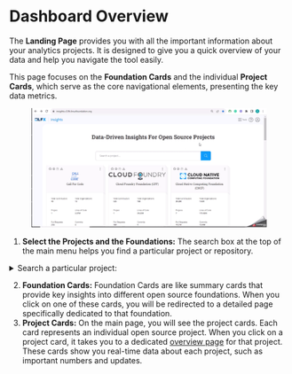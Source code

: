 # Dashboard Overview

The **Landing Page** provides you with all the important information about your analytics projects. It is designed to give you a quick overview of your data and help you navigate the tool easily.

This page focuses on the **Foundation Cards** and the individual **Project Cards**, which serve as the core navigational elements, presenting the key data metrics.

<figure><img src="../../../../.gitbook/assets/2023-09-25_18h46_36 (2).gif" alt=""><figcaption></figcaption></figure>

1. **Select the Projects and the Foundations:** The search box at the top of the main menu helps you find a particular project or repository.

<details>

<summary>Search a particular project: </summary>

1. To find a particular project, simply enter its name or relevant keywords into the search box.
2. As you type, the search functionality provides real-time suggestions based on your input, making it easier to identify the desired project quickly.
3. Once you find the project you're looking for, you can click on it to access its dedicated overview page.

</details>

2. **Foundation Cards:** Foundation Cards are like summary cards that provide key insights into different open source foundations. When you click on one of these cards, you will be redirected to a detailed page specifically dedicated to that foundation.
3. **Project Cards:** On the main page, you will see the project cards. Each card represents an individual open source project. When you click on a project card, it takes you to a dedicated [overview page](../../project-overview-page/) for that project. These cards show you real-time data about each project, such as important numbers and updates.

